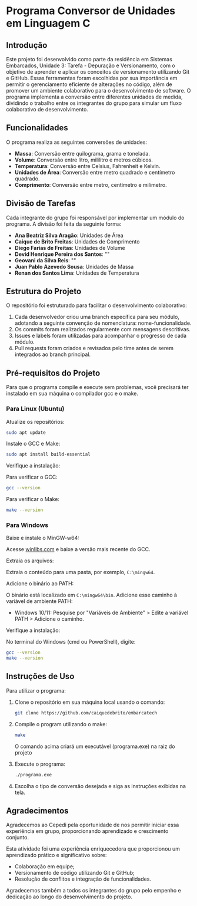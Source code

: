 # Programa Conversor de Unidades em Linguagem C

## Introdução

Este projeto foi desenvolvido como parte da residência em Sistemas Embarcados, Unidade 3: Tarefa - Depuração e Versionamento, com o objetivo de aprender e aplicar os conceitos de versionamento utilizando Git e GitHub. Essas ferramentas foram escolhidas por sua importância em permitir o gerenciamento eficiente de alterações no código, além de promover um ambiente colaborativo para o desenvolvimento de software. O programa implementa a conversão entre diferentes unidades de medida, dividindo o trabalho entre os integrantes do grupo para simular um fluxo colaborativo de desenvolvimento.

## Funcionalidades

O programa realiza as seguintes conversões de unidades:

- **Massa**: Conversão entre quilograma, grama e tonelada.
- **Volume**: Conversão entre litro, mililitro e metros cúbicos.
- **Temperatura**: Conversão entre Celsius, Fahrenheit e Kelvin.
- **Unidades de Área**: Conversão entre metro quadrado e centímetro quadrado.
- **Comprimento**: Conversão entre metro, centímetro e milímetro.

## Divisão de Tarefas

Cada integrante do grupo foi responsável por implementar um módulo do programa. A divisão foi feita da seguinte forma:

- **Ana Beatriz Silva Aragão**: Unidades de Área
- **Caique de Brito Freitas**: Unidades de Comprimento
- **Diego Farias de Freitas**: Unidades de Volume
- **Devid Henrique Pereira dos Santos**: ""
- **Geovani da Silva Reis**: ""
- **Juan Pablo Azevedo Sousa**: Unidades de Massa
- **Renan dos Santos Lima**: Unidades de Temperatura

## Estrutura do Projeto

O repositório foi estruturado para facilitar o desenvolvimento colaborativo:

1. Cada desenvolvedor criou uma branch específica para seu módulo, adotando a seguinte convenção de nomenclatura: nome-funcionalidade.
2. Os commits foram realizados regularmente com mensagens descritivas.
3. Issues e labels foram utilizadas para acompanhar o progresso de cada módulo.
4. Pull requests foram criados e revisados pelo time antes de serem integrados ao branch principal.

## Pré-requisitos do Projeto

Para que o programa compile e execute sem problemas, você precisará ter instalado em sua máquina o compilador gcc e o make.

### Para Linux (Ubuntu)

Atualize os repositórios:
```bash
sudo apt update
```

Instale o GCC e Make:
```bash
sudo apt install build-essential
```

Verifique a instalação:

Para verificar o GCC:
```bash
gcc --version
```

Para verificar o Make:
```bash
make --version
```

### Para Windows

Baixe e instale o MinGW-w64:

Acesse [winlibs.com](https://winlibs.com/) e baixe a versão mais recente do GCC.

Extraia os arquivos:

Extraia o conteúdo para uma pasta, por exemplo, `C:\mingw64`.

Adicione o binário ao PATH:

O binário está localizado em `C:\mingw64\bin`. Adicione esse caminho à variável de ambiente PATH:
- Windows 10/11: Pesquise por "Variáveis de Ambiente" > Edite a variável PATH > Adicione o caminho.

Verifique a instalação:

No terminal do Windows (cmd ou PowerShell), digite:
```bash
gcc --version
make --version
```

## Instruções de Uso

Para utilizar o programa:

1. Clone o repositório em sua máquina local usando o comando:
   ```bash
   git clone https://github.com/caiquedebrito/embarcatech
   ```

2. Compile o program utilizando o make:
    ```bash
    make
    ```
    O comando acima criará um executável (programa.exe) na raiz do projeto

3. Execute o programa:
   ```bash
   ./programa.exe
   ```

4. Escolha o tipo de conversão desejada e siga as instruções exibidas na tela.

## Agradecimentos

Agradecemos ao Cepedi pela oportunidade de nos permitir iniciar essa experiência em grupo, proporcionando aprendizado e crescimento conjunto.

Esta atividade foi uma experiência enriquecedora que proporcionou um aprendizado prático e significativo sobre:

- Colaboração em equipe;
- Versionamento de código utilizando Git e GitHub;
- Resolução de conflitos e integração de funcionalidades.

Agradecemos também a todos os integrantes do grupo pelo empenho e dedicação ao longo do desenvolvimento do projeto.